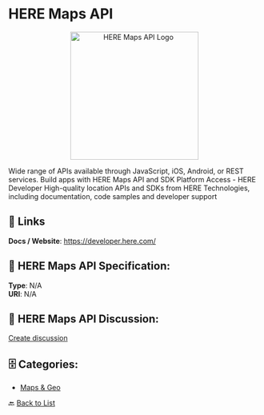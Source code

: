 # HERE Maps API
<p align="center">
    <img width="256" src="https://raw.githubusercontent.com/apis-list/apis-list/main/apis/here-maps-api/logo_256x256.png" alt="HERE Maps API Logo"/>
</p>

Wide range of APIs available through JavaScript, iOS, Android, or REST services.  Build apps with HERE Maps API and SDK Platform Access - HERE Developer High-quality location APIs and SDKs from HERE Technologies, including documentation, code samples and developer support

##  🔗 Links
**Docs / Website**: https://developer.here.com/

## 🧬 HERE Maps API Specification:
**Type**: N/A  
**URI**: N/A

## 💬 HERE Maps API Discussion:
[Create discussion](https://github.com/apis-list/apis-list/discussions/new)

## 🗄️ Categories:
- [Maps & Geo](https://github.com/apis-list/apis-list#maps--geo-)




🔙 [Back to List](https://github.com/apis-list/apis-list)
